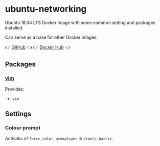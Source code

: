 # ubuntu-networking

Ubuntu 18.04 LTS Docker image with some common setting and packages installed.

Can serve as a base for other Docker images.

👉 [GitHub](https://github.com/weibeld/docker-ubuntu-base) 👈  👉 [Docker Hub](https://hub.docker.com/r/weibeld/ubuntu-base) 👈 

## Packages

### [vim](https://packages.ubuntu.com/bionic/vim)

Provides:

- `vim`

## Settings

### Colour prompt

Activatio of `force_color_prompt=yes` in `/root/.bashrc`.
